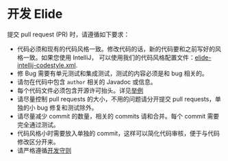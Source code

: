 # 开发 Elide

提交 pull request (PR) 时，请遵循如下要求：

- 代码必须和现有的代码风格一致。修改代码的话，新的代码要和之前写好的风格一致。如果您使用 IntelliJ，
  可以使用我们的代码风格配置文件：[elide-intellij-codestyle.xml](https://github.com/paion-data/elide/raw/master/elide-intellij-codestyle.xml).
- 修 Bug 需要有单元测试和集成测试，测试的内容必须是和 bug 相关的。
- 请勿在代码中包含 `author` 相关的 Javadoc 或信息。
- 每个代码文件必须包含开源许可抬头。详见[举例](https://github.com/paion-data/elide/blob/master/elide-core/src/main/java/com/paiondata/elide/Elide.java)
- 请尽量控制 pull requests 的大小，不用的问题请分开提交 pull requests，单独的小 bug 修复和测试除外。
- 请尽量减少 commit 的数量，相关的 commits 请和合并。每个 commit 需要完全通过测试。
- 代码风格小时需要放入单独的 commit，这样可以简化代码审核，便于与代码修改区分开来。
- 请严格遵循[开发守则](Code-Of-Conduct.md)
